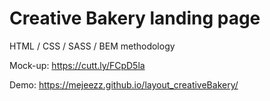 # Creative Bakery landing page

HTML / CSS / SASS / BEM methodology

Moсk-up: https://cutt.ly/FCpD5la

Demo: https://mejeezz.github.io/layout_creativeBakery/
